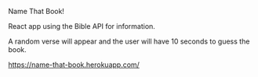 Name That Book!

React app using the Bible API for information.

A random verse will appear and the user will have 10 seconds to guess the book.

https://name-that-book.herokuapp.com/